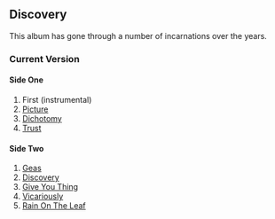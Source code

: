 ## Discovery
This album has gone through a number of incarnations over the years.

### Current Version
#### Side One
1. First (instrumental)
2. [Picture](picture.md)
3. [Dichotomy](dichotomy.md)
4. [Trust](trust.md)

#### Side Two
1. [Geas](geas.md)
2. [Discovery](discovery.md)
3. [Give You Thing](gyt.md)
4. [Vicariously](vicariously.md)
5. [Rain On The Leaf](rotl.md)
